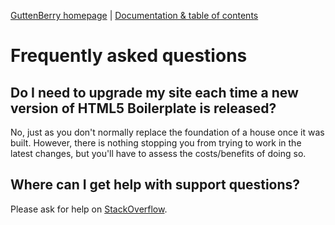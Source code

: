 [GuttenBerry homepage][homepage] | [Documentation & table of contents](TOC.md)

[homepage]: <https://mohammed-taysser.github.io/Gutenberry/>

# Frequently asked questions

## Do I need to upgrade my site each time a new version of HTML5 Boilerplate is released?

No, just as you don't normally replace the foundation of a house once it was
built. However, there is nothing stopping you from trying to work in the latest
changes, but you'll have to assess the costs/benefits of doing so.

## Where can I get help with support questions?

Please ask for help on
[StackOverflow](https://stackoverflow.com/questions/tagged/guttenberry).
